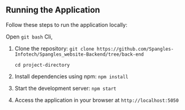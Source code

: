 ## Running the Application

Follow these steps to run the application locally:

Open `git bash` Cli,

1. Clone the repository:
   `git clone https://github.com/Spangles-Infotech/Spangles_website-Backend/tree/back-end`

   `cd project-directory`

2. Install dependencies using npm:
   `npm install`

3. Start the development server:
   `npm start`

4. Access the application in your browser at
   `http://localhost:5050`

